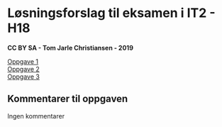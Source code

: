 # Løsningsforslag til eksamen i IT2 - H18
**CC BY SA - Tom Jarle Christiansen - 2019**

[Oppgave 1](https://fuzzbin.github.io/IT2-H18/Oppgave1/)<br>
[Oppgave 2](https://fuzzbin.github.io/IT2-H18/Oppgave2/)<br>
[Oppgave 3](https://fuzzbin.github.io/IT2-H18/Oppgave3/)<br>

## Kommentarer til oppgaven
Ingen kommentarer

